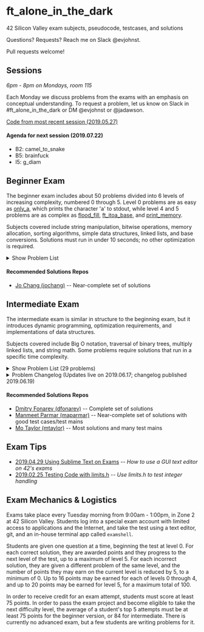# ft_alone_in_the_dark
42 Silicon Valley exam subjects, pseudocode, testcases, and solutions

Questions? Requests? Reach me on Slack @evjohnst.

Pull requests welcome!

## Sessions
*6pm - 8pm on Mondays, room 115*

Each Monday we discuss problems from the exams with an emphasis on conceptual understanding. To request a problem, let us know on Slack in #ft_alone_in_the_dark or DM @evjohnst or @jadawson.

[Code from most recent session (2019.05.27)](Session_Code/2019.05.27)

#### Agenda for next session (2019.07.22)

* B2: camel_to_snake
* B5: brainfuck
* I5: g_diam

## Beginner Exam

The beginner exam includes about 50 problems divided into 6 levels of increasing complexity, numbered 0 through 5. Level 0 problems are as easy as [only_a](Beginner_Exam/level_0/0-only_a), which prints the character 'a' to stdout, while level 4 and 5 problems are as complex as [flood_fill](Beginner_Exam/level_4/4-flood_fill), [ft_itoa_base](Beginner_Exam/level_5/5-ft_itoa_base), and [print_memory](Beginner_Exam/level_5/5-print_memory).

Subjects covered include string manipulation, bitwise operations, memory allocation, sorting algorithms, simple data structures, linked lists, and base conversions. Solutions must run in under 10 seconds; no other optimization is required.

<details>
	<summary>Show Problem List</summary>

##### Out-of-date; may not reflect current problem set

| Problem                                                          | Subjects                                                             | Guide                                                      | Code                      |
| ---------------------------------------------------------------- | :------------------------------------------------------------------: | :--------------------------------------------------------: | :-----------------------: |
| [0-aff_a](Beginner_Exam/level_0/0-aff_a)                         | [:scroll:](Beginner_Exam/level_0/0-aff_a/subject.en.txt)             | :no_entry_sign:                                            | :no_entry_sign:           |
| [0-aff_first_param](Beginner_Exam/level_0/0-aff_first_param)     | [:scroll:](Beginner_Exam/level_0/0-aff_first_param/subject.en.txt)   | :no_entry_sign:                                            | :no_entry_sign:           |
| [0-hello](Beginner_Exam/level_0/0-hello)                         | [:scroll:](Beginner_Exam/level_0/0-hello/subject.en.txt)             | :no_entry_sign:                                            | :no_entry_sign:           |
| [0-maff_alpha](Beginner_Exam/level_0/0-maff_alpha)               | [:scroll:](Beginner_Exam/level_0/0-maff_alpha/subject.en.txt)        | :no_entry_sign:                                            | :no_entry_sign:           |
| [0-only_a](Beginner_Exam/level_0/0-only_a)                       | [:scroll:](Beginner_Exam/level_0/0-only_a/subject.en.txt)            | :no_entry_sign:                                            | :no_entry_sign:           |
| [0-only_z](Beginner_Exam/level_0/0-only_z)                       | [:scroll:](Beginner_Exam/level_0/0-only_z/subject.en.txt)            | :no_entry_sign:                                            | :no_entry_sign:           |
| [1-first_word](Beginner_Exam/level_1/1-first_word)               | [:scroll:](Beginner_Exam/level_1/1-first_word/subject.en.txt)        | :no_entry_sign:                                            | :no_entry_sign:           |
| [1-ft_strcpy](Beginner_Exam/level_1/1-ft_strcpy)                 | [:scroll:](Beginner_Exam/level_1/1-ft_strcpy/subject.en.txt)         | :no_entry_sign:                                            | :no_entry_sign:           |
| [1-repeat_alpha](Beginner_Exam/level_1/1-repeat_alpha)           | [:scroll:](Beginner_Exam/level_1/1-repeat_alpha/subject.en.txt)      | :no_entry_sign:                                            | :no_entry_sign:           |
| [1-rev_print](Beginner_Exam/level_1/1-rev_print)                 | [:scroll:](Beginner_Exam/level_1/1-rev_print/subject.en.txt)         | :no_entry_sign:                                            | :no_entry_sign:           |
| [1-rot_13](Beginner_Exam/level_1/1-rot_13)                       | [:scroll:](Beginner_Exam/level_1/1-rot_13/subject.en.txt)            | :no_entry_sign:                                            | :no_entry_sign:           |
| [1-ulstr](Beginner_Exam/level_1/1-ulstr)                         | [:scroll:](Beginner_Exam/level_1/1-ulstr/subject.en.txt)             | :no_entry_sign:                                            | :no_entry_sign:           |
| [2-alpha_mirror](Beginner_Exam/level_2/2-alpha_mirror)           | [:scroll:](Beginner_Exam/level_2/2-alpha_mirror/subject.en.txt)      | :no_entry_sign:                                            | :no_entry_sign:           |
| [2-do_op](Beginner_Exam/level_2/2-do_op)                         | [:scroll:](Beginner_Exam/level_2/2-do_op/subject.en.txt)             | [:green_book:](Beginner_Exam/level_2/2-do_op/README.md)    | :no_entry_sign:           |
| [2-ft_strdup](Beginner_Exam/level_2/2-ft_strdup)                 | [:scroll:](Beginner_Exam/level_2/2-ft_strdup/subject.en.txt)         | :no_entry_sign:                                            | :no_entry_sign:           |
| [2-ft_strrev](Beginner_Exam/level_2/2-ft_strrev)                 | [:scroll:](Beginner_Exam/level_2/2-ft_strrev/subject.en.txt)         | :no_entry_sign:                                            | :no_entry_sign:           |
| [2-inter](Beginner_Exam/level_2/2-inter)                         | [:scroll:](Beginner_Exam/level_2/2-inter/subject.en.txt)             | :no_entry_sign:                                            | :no_entry_sign:           |
| [2-max](Beginner_Exam/level_2/2-max)                             | [:scroll:](Beginner_Exam/level_2/2-max/subject.en.txt)               | :no_entry_sign:                                            | :no_entry_sign:           |
| [2-print_bits](Beginner_Exam/level_2/2-print_bits)               | [:scroll:](Beginner_Exam/level_2/2-print_bits/subject.en.txt)        | :no_entry_sign:                                            | :no_entry_sign:           |
| [2-reverse_bits](Beginner_Exam/level_2/2-reverse_bits)           | [:scroll:](Beginner_Exam/level_2/2-reverse_bits/subject.en.txt)      | :no_entry_sign:                                            | :no_entry_sign:           |
| [2-swap_bits](Beginner_Exam/level_2/2-swap_bits)                 | [:scroll:](Beginner_Exam/level_2/2-swap_bits/subject.en.txt)         | :no_entry_sign:                                            | :no_entry_sign:           |
| [3-add_prime_sum](Beginner_Exam/level_3/3-add_prime_sum)         | [:scroll:](Beginner_Exam/level_3/3-add_prime_sum/subject.en.txt)     | :no_entry_sign:                                            | :no_entry_sign:           |
| [3-epur_str](Beginner_Exam/level_3/3-epur_str)                   | [:scroll:](Beginner_Exam/level_3/3-epur_str/subject.en.txt)          | :no_entry_sign:                                            | :no_entry_sign:           |
| [3-ft_range](Beginner_Exam/level_3/3-ft_range)                   | [:scroll:](Beginner_Exam/level_3/3-ft_range/subject.en.txt)          | :no_entry_sign:                                            | :no_entry_sign:           |
| [3-ft_rrange](Beginner_Exam/level_3/3-ft_rrange)                 | [:scroll:](Beginner_Exam/level_3/3-ft_rrange/subject.en.txt)         | :no_entry_sign:                                            | :no_entry_sign:           |
| [3-hidenp](Beginner_Exam/level_3/3-hidenp)                       | [:scroll:](Beginner_Exam/level_3/3-hidenp/subject.en.txt)            | :no_entry_sign:                                            | :no_entry_sign:           |
| [3-paramsum](Beginner_Exam/level_3/3-paramsum)                   | [:scroll:](Beginner_Exam/level_3/3-paramsum/subject.en.txt)          | :no_entry_sign:                                            | :no_entry_sign:           |
| [3-pgcd](Beginner_Exam/level_3/3-pgcd)                           | [:scroll:](Beginner_Exam/level_3/3-pgcd/subject.en.txt)              | [:green_book:](Beginner_Exam/level_3/3-pgcd/README.md)     | :no_entry_sign:           |
| [3-print_hex](Beginner_Exam/level_3/3-print_hex)                 | [:scroll:](Beginner_Exam/level_3/3-print_hex/subject.en.txt)         | :no_entry_sign:                                            | :no_entry_sign:           |
| [3-rstr_capitalizer](Beginner_Exam/level_3/3-rstr_capitalizer)   | [:scroll:](Beginner_Exam/level_3/3-rstr_capitalizer/subject.en.txt)  | :no_entry_sign:                                            | :no_entry_sign:           |
| [3-str_capitalizer](Beginner_Exam/level_3/3-str_capitalizer)     | [:scroll:](Beginner_Exam/level_3/3-str_capitalizer/subject.en.txt)   | :no_entry_sign:                                            | :no_entry_sign:           |
| [3-tab_mult](Beginner_Exam/level_3/3-tab_mult)                   | [:scroll:](Beginner_Exam/level_3/3-tab_mult/subject.en.txt)          | :no_entry_sign:                                            | :no_entry_sign:           |
| [4-flood_fill](Beginner_Exam/level_4/4-flood_fill)               | [:scroll:](Beginner_Exam/level_4/4-flood_fill/subject.en.txt)        | [:green_book:](Beginner_Exam/level_4/4-flood_fill/README.md) | [:pencil:](Beginner_Exam/level_4/4-flood_fill/flood_fill.c) |
| [4-ft_list_foreach](Beginner_Exam/level_4/4-ft_list_foreach)     | [:scroll:](Beginner_Exam/level_4/4-ft_list_foreach/subject.en.txt)   | :no_entry_sign:                                            | :no_entry_sign:           |
| [4-ft_list_remove_if](Beginner_Exam/level_4/4-ft_list_remove_if) | [:scroll:](Beginner_Exam/level_4/4-ft_list_remove_if/subject.en.txt) | :no_entry_sign:                                            | :no_entry_sign:           |
| [4-rev_wstr](Beginner_Exam/level_4/4-rev_wstr)                   | [:scroll:](Beginner_Exam/level_4/4-rev_wstr/subject.en.txt)          | :no_entry_sign:                                            | :no_entry_sign:           |
| [4-rostring](Beginner_Exam/level_4/4-rostring)                   | [:scroll:](Beginner_Exam/level_4/4-rostring/subject.en.txt)          | [:green_book:](Beginner_Exam/level_4/4-rostring/README.md) | :no_entry_sign:           |
| [4-sort_int_tab](Beginner_Exam/level_4/4-sort_int_tab)           | [:scroll:](Beginner_Exam/level_4/4-sort_int_tab/subject.en.txt)      | :no_entry_sign:                                            | :no_entry_sign:           |
| [4-sort_list](Beginner_Exam/level_4/4-sort_list)                 | [:scroll:](Beginner_Exam/level_4/4-sort_list/subject.en.txt)         | :no_entry_sign:                                            | :no_entry_sign:           |
| [5-brackets](Beginner_Exam/level_5/5-brackets)                   | [:scroll:](Beginner_Exam/level_5/5-brackets/subject.en.txt)          | [:green_book:](Beginner_Exam/level_5/5-brackets/README.md) | [:pencil:](Beginner_Exam/level_5/5-brackets/brackets.c) |
| [5-brainfuck](Beginner_Exam/level_5/5-brainfuck)                 | [:scroll:](Beginner_Exam/level_5/5-brainfuck/brainfuck.subject.en.txt) | [:green_book:](Beginner_Exam/level_5/5-brainfuck/README.md) | [:pencil:](Beginner_Exam/level_5/5-brainfuck/brainfuck.c) |
| [5-check_mate](Beginner_Exam/level_5/5-check_mate)               | [:scroll:](Beginner_Exam/level_5/5-check_mate/subject.en.txt)        | [:green_book:](Beginner_Exam/level_5/5-check_mate/README.md) | [:pencil:](Beginner_Exam/level_5/5-check_mate/check_mate.c) |
| [5-ft_itoa_base](Beginner_Exam/level_5/5-ft_itoa_base)           | [:scroll:](Beginner_Exam/level_5/5-ft_itoa_base/subject.en.txt)      | [:green_book:](Beginner_Exam/level_5/5-ft_itoa_base/README.md) | [:pencil:](Beginner_Exam/level_5/5-ft_itoa_base/ft_itoa_base.c) |
| [5-options](Beginner_Exam/level_5/5-options)                     | [:scroll:](Beginner_Exam/level_5/5-options/subject.en.txt)           | :no_entry_sign:                                            | [:pencil:](Beginner_Exam/level_5/5-options/options.c) |
| [5-print_memory](Beginner_Exam/level_5/5-print_memory)           | [:scroll:](Beginner_Exam/level_5/5-print_memory/subject.en.txt)      | [:green_book:](Beginner_Exam/level_5/5-print_memory/README.md) | [:pencil:](Beginner_Exam/level_5/5-print_memory/print_memory.c) |
| [5-rpn_calc](Beginner_Exam/level_5/5-rpn_calc)                   | [:scroll:](Beginner_Exam/level_5/5-rpn_calc/subject.en.txt)          | [:green_book:](Beginner_Exam/level_5/5-rpn_calc/README.md) | [:pencil:](Beginner_Exam/level_5/5-rpn_calc/rpn_calc.c) |

</details>

#### Recommended Solutions Repos
* [Jo Chang (jochang)](https://github.com/MagicHatJo/-42-exam_beginner) -- Near-complete set of solutions

## Intermediate Exam

The intermediate exam is similar in structure to the beginning exam, but it introduces dynamic programming, optimization requirements, and implementations of data structures.

Subjects covered include Big O notation, traversal of binary trees, multiply linked lists, and string math. Some problems require solutions that run in a specific time complexity.

<details>
	<summary>Show Problem List (29 problems)</summary>

##### Up-to-date with all subjects, solutions, and traces as of 2019.06.19

| Problem              | Subjects | Guide | Code  |
| -------------------- | :------: | :---: | :---: |
| [0-count_of_2](Intermediate_Exam/level_0/0-count_of_2)			| [:scroll:](Intermediate_Exam/level_0/0-count_of_2/count_of_2.subject.en.txt)				| :no_entry_sign:													| [:pencil:](Intermediate_Exam/level_0/0-count_of_2/count_of_2.c) |
| [0-equation](Intermediate_Exam/level_0/0-equation)				| [:scroll:](Intermediate_Exam/level_0/0-equation/equation.subject.en.txt)					| :no_entry_sign:													| [:pencil:](Intermediate_Exam/level_0/0-equation/equation.c) |
| [0-find_pivot](Intermediate_Exam/level_0/0-find_pivot)			| [:scroll:](Intermediate_Exam/level_0/0-find_pivot/find_pivot.subject.en.txt)				| :no_entry_sign:													| [:pencil:](Intermediate_Exam/level_0/0-find_pivot/find_pivot.c) |
| [0-is_anagram](Intermediate_Exam/level_0/0-is_anagram)			| [:scroll:](Intermediate_Exam/level_0/0-is_anagram/is_anagram.subject.en.txt)				| :no_entry_sign:													| [:pencil:](Intermediate_Exam/level_0/0-is_anagram/is_anagram.c) |
| [0-print_doublon](Intermediate_Exam/level_0/0-print_doublon)		| [:scroll:](Intermediate_Exam/level_0/0-print_doublon/print_doublon.subject.en.txt)		| :no_entry_sign:													| [:pencil:](Intermediate_Exam/level_0/0-print_doublon/print_doublon.c) |
| [1-count_alpha](Intermediate_Exam/level_1/1-count_alpha)			| [:scroll:](Intermediate_Exam/level_1/1-count_alpha/count_alpha.subject.en.txt)			| :no_entry_sign:													| [:pencil:](Intermediate_Exam/level_1/1-count_alpha/count_alpha.c) |
| [1-flood_fill](Intermediate_Exam/level_1/1-flood_fill)			| [:scroll:](Intermediate_Exam/level_1/1-flood_fill/flood_fill.subject.en.txt)				| [:green_book:](Intermediate_Exam/level_1/1-flood_fill/README.md)	| [:pencil:](Intermediate_Exam/level_1/1-flood_fill/flood_fill.c) |
| [1-height_tree](Intermediate_Exam/level_1/1-height_tree)			| [:scroll:](Intermediate_Exam/level_1/1-height_tree/height_tree.subject.en.txt)			| :no_entry_sign:													| [:pencil:](Intermediate_Exam/level_1/1-height_tree/height_tree.c) |
| [1-queue](Intermediate_Exam/level_1/1-queue)						| [:scroll:](Intermediate_Exam/level_1/1-queue/queue.subject.en.txt)						| :no_entry_sign:													| [:pencil:](Intermediate_Exam/level_1/1-queue/queue.c) |
| [1-stack](Intermediate_Exam/level_1/1-stack)						| [:scroll:](Intermediate_Exam/level_1/1-stack/stack.subject.en.txt)						| :no_entry_sign:													| [:pencil:](Intermediate_Exam/level_1/1-stack/stack.c) |
| [2-is_looping](Intermediate_Exam/level_2/2-is_looping)			| [:scroll:](Intermediate_Exam/level_2/2-is_looping/is_looping.subject.en.txt)				| :no_entry_sign:													| [:pencil:](Intermediate_Exam/level_2/2-is_looping/is_looping.c) |
| [2-longest_sequence](Intermediate_Exam/level_2/2-longest_sequence)| [:scroll:](Intermediate_Exam/level_2/2-longest_sequence/longest_sequence.subject.en.txt)	| :no_entry_sign:													| [:pencil:](Intermediate_Exam/level_2/2-longest_sequence/longest_sequence.c) |
| [2-str_maxlenoc](Intermediate_Exam/level_2/2-str_maxlenoc)		| [:scroll:](Intermediate_Exam/level_2/2-str_maxlenoc/str_maxlenoc.subject.en.txt)			| :no_entry_sign:													| [:pencil:](Intermediate_Exam/level_2/2-str_maxlenoc/str_maxlenoc.c) |
| [2-ord_alphlong](Intermediate_Exam/level_2/2-ord_alphlong)		| [:scroll:](Intermediate_Exam/level_2/2-ord_alphlong/ord_alphlong.subject.en.txt)			| :no_entry_sign:													| [:pencil:](Intermediate_Exam/level_2/2-ord_alphlong/ord_alphlong.c) |
| [2-reverse_tree](Intermediate_Exam/level_2/2-reverse_tree)		| [:scroll:](Intermediate_Exam/level_2/2-reverse_tree/reverse_tree.subject.en.txt)			| :no_entry_sign:													| [:pencil:](Intermediate_Exam/level_2/2-reverse_tree/reverse_tree.c) |
| [3-can_split](Intermediate_Exam/level_3/3-can_split)				| [:scroll:](Intermediate_Exam/level_3/3-can_split/can_split.subject.en.txt)				| :no_entry_sign:													| [:pencil:](Intermediate_Exam/level_3/3-can_split/can_split.c) |
| [3-convert_bst](Intermediate_Exam/level_3/3-convert_bst)			| [:scroll:](Intermediate_Exam/level_3/3-convert_bst/convert_bst.subject.en.txt)			| :no_entry_sign:													| [:pencil:](Intermediate_Exam/level_3/3-convert_bst/convert_bst.c) |
| [3-gold_gain](Intermediate_Exam/level_3/3-gold_gain)				| [:scroll:](Intermediate_Exam/level_3/3-gold_gain/gold_gain.subject.en.txt)				| [:green_book:](Intermediate_Exam/level_3/3-gold_gain/README.md)	| [:pencil:](Intermediate_Exam/level_3/3-gold_gain/gold_gain.c) |
| [3-perimeter](Intermediate_Exam/level_3/3-perimeter)				| [:scroll:](Intermediate_Exam/level_3/3-perimeter/perimeter.subject.en.txt)				| :no_entry_sign:													| [:pencil:](Intermediate_Exam/level_3/3-perimeter/perimeter.c) |
| [3-width_tree](Intermediate_Exam/level_3/3-width_tree)			| [:scroll:](Intermediate_Exam/level_3/3-width_tree/width_tree.subject.en.txt)				| :no_entry_sign:													| [:pencil:](Intermediate_Exam/level_3/3-width_tree/width_tree.c) |
| [4-clone_list](Intermediate_Exam/level_4/4-clone_list)			| [:scroll:](Intermediate_Exam/level_4/4-clone_list/clone_list.subject.en.txt)				| :no_entry_sign:													| [:pencil:](Intermediate_Exam/level_4/4-clone_list/clone_list.c) |
| [4-intersection](Intermediate_Exam/level_4/4-intersection)		| [:scroll:](Intermediate_Exam/level_4/4-intersection/intersection.subject.en.txt)			| :no_entry_sign:													| [:pencil:](Intermediate_Exam/level_4/4-intersection/intersection.c) |
| [4-longest_subarray](Intermediate_Exam/level_4/4-longest_subarray)| [:scroll:](Intermediate_Exam/level_4/4-longest_subarray/longest_subarray.subject.en.txt)	| :no_entry_sign:													| [:pencil:](Intermediate_Exam/level_4/4-longest_subarray/longest_subarray.c) |
| [4-range_comb](Intermediate_Exam/level_4/4-range_comb)			| [:scroll:](Intermediate_Exam/level_4/4-range_comb/range_comb.subject.en.txt)				| :no_entry_sign:													| [:pencil:](Intermediate_Exam/level_4/4-range_comb/range_comb.c) |
| [4-volume_histogram](Intermediate_Exam/level_4/4-volume_histogram)| [:scroll:](Intermediate_Exam/level_4/4-volume_histogram/volume_histogram.subject.en.txt)	| :no_entry_sign:													| [:pencil:](Intermediate_Exam/level_4/4-volume_histogram/volume_histogram.c) |
| [5-count_island](Intermediate_Exam/level_5/5-count_island)		| [:scroll:](Intermediate_Exam/level_5/5-count_island/count_island.subject.en.txt)			| :no_entry_sign:													| [:pencil:](Intermediate_Exam/level_5/4-count_island/count_island.c) |
| [5-g_diam](Intermediate_Exam/level_5/5-g_diam)					| [:scroll:](Intermediate_Exam/level_5/5-g_diam/g_diam.subject.en.txt)						| :no_entry_sign:													| [:pencil:](Intermediate_Exam/level_5/4-g_diam/g_diam.c) |
| [5-infin_add](Intermediate_Exam/level_5/5-infin_add)				| [:scroll:](Intermediate_Exam/level_5/5-infin_add/infin_add.subject.en.txt)				| :no_entry_sign:													| [:pencil:](Intermediate_Exam/level_5/4-infin_add/infin_add.c) |
| [5-infin_mult](Intermediate_Exam/level_5/5-infin_mult)			| [:scroll:](Intermediate_Exam/level_5/5-infin_mult/infin_mult.subject.en.txt)				| :no_entry_sign:													| [:pencil:](Intermediate_Exam/level_5/4-infin_mult/infin_mult.c) |

</details>

<details>
	<summary>Problem Changelog (Updates live on 2019.06.17; changelog published 2019.06.19)</summary>

| Problem			| Changes |
| ----------------- | :------ |
| 0-count_of_2		| Subject updated with typo fixes. |
| 0-find_pivot		| Subject updated with typo fixes. |
| 0-print_doublon	| Subject updated with typo fixes. |
| 1-flood_fill		| :eight_spoked_asterisk: Subject updated with functional test main. |
| 1-height_tree		| Subject updated with helpful formatting changes. |
| 1-queue			| Subject updated with minor formatting changes. |
| 1-stack			| Subject updated with minor formatting changes. |
| 2-is_looping		| Subject updated with less info about size of largest test case. |
| 2-ord_alphlong	| Subject updated with minor clarifications and typo fixes. |
| 3-can_split		| :warning: Moulinette updated to correctly test trees that have even numbers of nodes but cannot be split into equal pieces. Subject updated with minor clarifications, etc. |
| 3-gold_gain		| Subject updated with typo fixes and minor formatting changes. |
| 3-width_tree		| Subject updated with minor formatting changes. |
| 5-g_diam			| Subject updated with minor clarifications and typo fixes. |
| 5-infin_add		| Subject updated to have more linebreaks, but the same text. |
| 5-infin_mult		| Subject updated with typo fixes. |

</details>

#### Recommended Solutions Repos
* [Dmitry Fonarev (dfonarev)](https://github.com/ruv1nce/42-exam_intermediate) -- Complete set of solutions
* [Manmeet Parmar (maparmar)](https://github.com/Manmeet2018/42_Exam-C-Intermediate) -- Near-complete set of solutions with good test cases/test mains
* [Mo Taylor (mtaylor)](https://github.com/motaylormo/42-Intermediate-Exam) -- Most solutions and many test mains

## Exam Tips
* [2019.04.29 Using Sublime Text on Exams](Tips/2019.04.29_exam_sublime_text/README.md) -- _How to use a GUI text editor on 42's exams_
* [2019.02.25 Testing Code with limits.h](Tips/2019.02.25_limits.h/README.md) -- _Use limits.h to test integer handling_

## Exam Mechanics & Logistics

Exams take place every Tuesday morning from 9:00am - 1:00pm, in Zone 2 at 42 Silicon Valley. Students log into a special exam account with limited access to applications and the Internet, and take the test using a text editor, git, and an in-house terminal app called `examshell`.

Students are given one question at a time, beginning the test at level 0. For each correct solution, they are awarded points and they progress to the next level of the test, up to a maximum of level 5. For each incorrect solution, they are given a different problem of the same level, and the number of points they may earn on the current level is reduced by 5, to a minimum of 0. Up to 16 points may be earned for each of levels 0 through 4, and up to 20 points may be earned for level 5, for a maximum total of 100.

In order to receive credit for an exam attempt, students must score at least 75 points. In order to pass the exam project and become eligible to take the next difficulty level, the average of a student's top 5 attempts must be at least 75 points for the beginner version, or 84 for intermediate. There is currently no advanced exam, but a few students are writing problems for it.